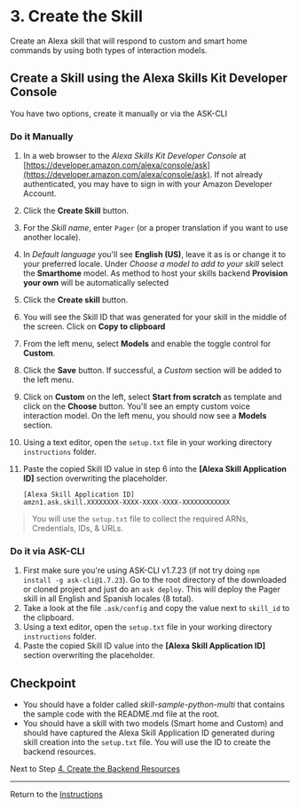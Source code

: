 # 3. Create the Skill

Create an Alexa skill that will respond to custom and smart home commands by using both types of interaction models.

## Create a Skill using the Alexa Skills Kit Developer Console

You have two options, create it manually or via the ASK-CLI

### Do it Manually

1. In a web browser to the *Alexa Skills Kit Developer Console* at [https://developer.amazon.com/alexa/console/ask](https://developer.amazon.com/alexa/console/ask). If not already authenticated, you may have to sign in with your Amazon Developer Account.
2. Click the **Create Skill** button.
3. For the _Skill name_, enter `Pager` (or a proper translation if you want to use another locale).
4. In _Default language_ you'll see **English (US)**, leave it as is or change it to your preferred locale. Under _Choose a model to add to your skill_ select the **Smarthome** model. As method to host your skills backend **Provision your own** will be automatically selected
5. Click the **Create skill** button.
6. You will see the Skill ID that was generated for your skill in the middle of the screen. Click on **Copy to clipboard**
7. From the left menu, select **Models** and enable the toggle control for **Custom**.
8. Click the **Save** button. If successful, a *Custom* section will be added to the left menu.
9. Click on **Custom** on the left, select **Start from scratch** as template and click on the **Choose** button. You'll see an empty custom voice interaction model. On the left menu, you should now see a **Models** section. 
9. Using a text editor, open the `setup.txt` file in your working directory `instructions` folder.
10. Paste the copied Skill ID value in step 6 into the **[Alexa Skill Application ID]** section overwriting the placeholder.

	```
	[Alexa Skill Application ID]
	amzn1.ask.skill.XXXXXXXX-XXXX-XXXX-XXXX-XXXXXXXXXXXX
	```

> You will use the `setup.txt` file to collect the required ARNs, Credentials, IDs, & URLs.

### Do it via ASK-CLI

1. First make sure you're using ASK-CLI v1.7.23 (if not try doing `npm install -g ask-cli@1.7.23`). Go to the root directory of the downloaded or cloned project and just do an `ask deploy`. This will deploy the Pager skill in all English and Spanish locales (8 total).
2. Take a look at the file `.ask/config` and copy the value next to `skill_id` to the clipboard.
3. Using a text editor, open the `setup.txt` file in your working directory `instructions` folder.
4. Paste the copied Skill ID value into the **[Alexa Skill Application ID]** section overwriting the placeholder.

## Checkpoint
- You should have a folder called *skill-sample-python-multi* that contains the sample code with the README.md file at the root.
- You should have a skill with two models (Smart home and Custom) and should have captured the Alexa Skill Application ID generated during skill creation into the `setup.txt` file. You will use the ID to create the backend resources.

Next to Step [4. Create the Backend Resources](create-the-backend-resources.md)

___
Return to the [Instructions](README.md)

